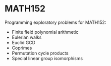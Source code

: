 # MATH152 #

Programming exploratory problems for MATH152:
* Finite field polynomial arithmetic
* Eulerian walks
* Euclid GCD
* Coprimes
* Permutation cycle products
* Special linear group isomorphisms